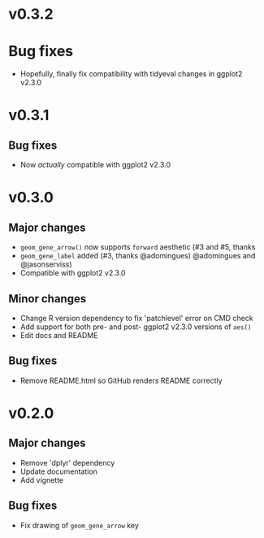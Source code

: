 # v0.3.2

# Bug fixes

- Hopefully, finally fix compatibility with tidyeval changes in ggplot2 v2.3.0

# v0.3.1

## Bug fixes

- Now *actually* compatible with ggplot2 v2.3.0

# v0.3.0

## Major changes

- `geom_gene_arrow()` now supports `forward` aesthetic (#3 and #5, thanks
- `geom_gene_label` added (#3, thanks @adomingues)
  @adomingues and @jasonserviss)
- Compatible with ggplot2 v2.3.0

## Minor changes

- Change R version dependency to fix 'patchlevel' error on CMD check
- Add support for both pre- and post- ggplot2 v2.3.0 versions of `aes()`
- Edit docs and README

## Bug fixes

- Remove README.html so GitHub renders README correctly

# v0.2.0

## Major changes

- Remove 'dplyr' dependency
- Update documentation
- Add vignette

## Bug fixes

- Fix drawing of `geom_gene_arrow` key
